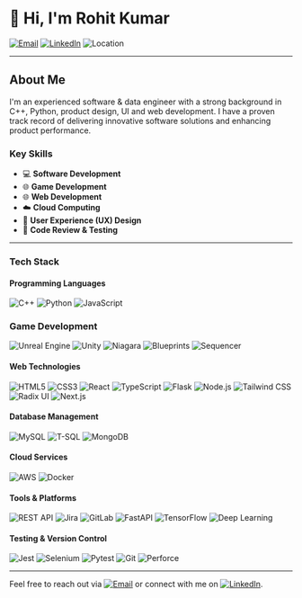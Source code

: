 # 👋 Hi, I'm Rohit Kumar

[![Email](https://img.shields.io/badge/Email-D14836?style=for-the-badge&logo=gmail&logoColor=white)](mailto:connect2rohitkmr@gmail.com)
[![LinkedIn](https://img.shields.io/badge/LinkedIn-0077B5?style=for-the-badge&logo=linkedin&logoColor=white)](https://www.linkedin.com/in/itz-rohit/)
![Location](https://img.shields.io/badge/Location-Adelaide%2C%20SA-0072B1?style=for-the-badge&logo=google-maps&logoColor=white)

---

## About Me

I'm an experienced software & data engineer with a strong background in C++, Python, product design, UI and web development. I have a proven track record of delivering innovative software solutions and enhancing product performance.

### Key Skills
- 💻 **Software Development**
- 🌐 **Game Development**
- 🌐 **Web Development**
- ☁️ **Cloud Computing**
- 🎨 **User Experience (UX) Design**
- 🧪 **Code Review & Testing**

---

### Tech Stack

#### Programming Languages
![C++](https://img.shields.io/badge/C++-00599C?style=for-the-badge&logo=c%2B%2B&logoColor=white)
![Python](https://img.shields.io/badge/Python-3776AB?style=for-the-badge&logo=python&logoColor=white)
![JavaScript](https://img.shields.io/badge/JavaScript-F7DF1E?style=for-the-badge&logo=javascript&logoColor=black)

### Game Development
![Unreal Engine](https://img.shields.io/badge/Unreal_Engine-313131?style=for-the-badge&logo=unrealengine&logoColor=white)
![Unity](https://img.shields.io/badge/Unity-000000?style=for-the-badge&logo=unity&logoColor=white)
![Niagara](https://img.shields.io/badge/Niagara_FX-9146FF?style=for-the-badge&logo=unrealengine&logoColor=white)
![Blueprints](https://img.shields.io/badge/Blueprints-0D1117?style=for-the-badge&logo=unrealengine&logoColor=white)
![Sequencer](https://img.shields.io/badge/Sequencer-F700FF?style=for-the-badge&logo=unrealengine&logoColor=white)

#### Web Technologies
![HTML5](https://img.shields.io/badge/HTML5-E34F26?style=for-the-badge&logo=html5&logoColor=white)
![CSS3](https://img.shields.io/badge/CSS3-1572B6?style=for-the-badge&logo=css3&logoColor=white)
![React](https://img.shields.io/badge/React-61DAFB?style=for-the-badge&logo=react&logoColor=black)
![TypeScript](https://img.shields.io/badge/TypeScript-007ACC?style=for-the-badge&logo=typescript&logoColor=white)
![Flask](https://img.shields.io/badge/Flask-000000?style=for-the-badge&logo=flask&logoColor=white)
![Node.js](https://img.shields.io/badge/Node.js-339933?style=for-the-badge&logo=node.js&logoColor=white)
![Tailwind CSS](https://img.shields.io/badge/Tailwind_CSS-38B2AC?style=for-the-badge&logo=tailwind-css&logoColor=white)
![Radix UI](https://img.shields.io/badge/Radix_UI-8A63D2?style=for-the-badge&logo=radix-ui&logoColor=white)
![Next.js](https://img.shields.io/badge/Next.js-000000?style=for-the-badge&logo=nextdotjs&logoColor=white)

#### Database Management
![MySQL](https://img.shields.io/badge/MySQL-4479A1?style=for-the-badge&logo=mysql&logoColor=white)
![T-SQL](https://img.shields.io/badge/T--SQL-CC2927?style=for-the-badge&logo=microsoft-sql-server&logoColor=white)
![MongoDB](https://img.shields.io/badge/MongoDB-47A248?style=for-the-badge&logo=mongodb&logoColor=white)

#### Cloud Services
![AWS](https://img.shields.io/badge/AWS-232F3E?style=for-the-badge&logo=amazon-aws&logoColor=white)
![Docker](https://img.shields.io/badge/Docker-2496ED?style=for-the-badge&logo=docker&logoColor=white)

#### Tools & Platforms
![REST API](https://img.shields.io/badge/REST_API-0052CC?style=for-the-badge&logo=rest-api&logoColor=white)
![Jira](https://img.shields.io/badge/Jira-0052CC?style=for-the-badge&logo=jira&logoColor=white)
![GitLab](https://img.shields.io/badge/GitLab-FCA121?style=for-the-badge&logo=gitlab&logoColor=white)
![FastAPI](https://img.shields.io/badge/FastAPI-009688?style=for-the-badge&logo=fastapi&logoColor=white)
![TensorFlow](https://img.shields.io/badge/TensorFlow-FF6F00?style=for-the-badge&logo=tensorflow&logoColor=white)
![Deep Learning](https://img.shields.io/badge/Deep_Learning-3776AB?style=for-the-badge&logo=python&logoColor=white)

#### Testing & Version Control
![Jest](https://img.shields.io/badge/Jest-C21325?style=for-the-badge&logo=jest&logoColor=white)
![Selenium](https://img.shields.io/badge/Selenium-43B02A?style=for-the-badge&logo=selenium&logoColor=white)
![Pytest](https://img.shields.io/badge/Pytest-3776AB?style=for-the-badge&logo=python&logoColor=white)
![Git](https://img.shields.io/badge/Git-F05032?style=for-the-badge&logo=git&logoColor=white)
![Perforce](https://img.shields.io/badge/Perforce-404D5C?style=for-the-badge&logo=perforce&logoColor=white)

---

Feel free to reach out via [![Email](https://img.shields.io/badge/Email-D14836?style=for-the-badge&logo=gmail&logoColor=white)](mailto:connect2rohitkmr@gmail.com) or connect with me on [![LinkedIn](https://img.shields.io/badge/LinkedIn-0077B5?style=for-the-badge&logo=linkedin&logoColor=white)](https://www.linkedin.com/in/itz-rohit/).
